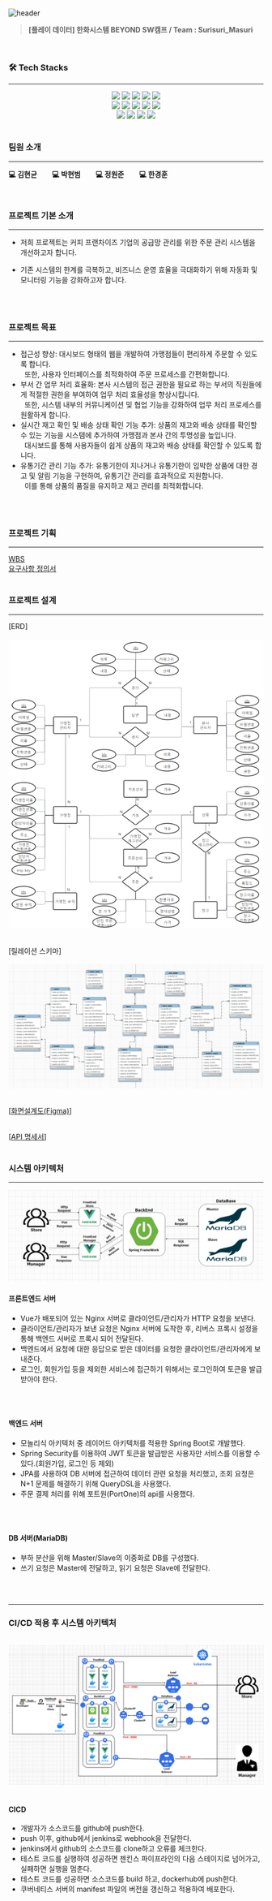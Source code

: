 <br>

![header](https://capsule-render.vercel.app/api?type=venom&height=300&color=FFDC00&text=GIGA%20COFFEE&textBg=false&animation=fadeIn&fontColor=452613&fontSize=80&reversal=false&desc=기억%20속,%20가장%20맛있었던%20한%20모금&descAlignY=80)

> **[플레이 데이터] 한화시스템 BEYOND SW캠프 / Team : Surisuri_Masuri**

<br>

### 🛠️ Tech Stacks

---
<div style="margin: 0 auto; text-align: center;" align= "center">
    <img src="https://img.shields.io/badge/Figma-F24E1E?style=for-the-badge&logo=Figma&logoColor=white">
    <img src="https://img.shields.io/badge/Docker-2496ED?style=for-the-badge&logo=Docker&logoColor=white">
    <img src="https://img.shields.io/badge/Github-181717?style=for-the-badge&logo=Github&logoColor=white">
    <img src="https://img.shields.io/badge/Git-F05032?style=for-the-badge&logo=Git&logoColor=white">
    <img src="https://img.shields.io/badge/Java-007396?style=for-the-badge&logo=Java&logoColor=white">
    <br>
    <img src="https://img.shields.io/badge/MariaDB-003545?style=for-the-badge&logo=MariaDB&logoColor=white">
    <img src="https://img.shields.io/badge/Linux-FCC624?style=for-the-badge&logo=Linux&logoColor=white">
    <img src="https://img.shields.io/badge/Jenkins-D24939?style=for-the-badge&logo=Jenkins&logoColor=white">
    <img src="https://img.shields.io/badge/Javascript-F7DF1E?style=for-the-badge&logo=Javascript&logoColor=white">
    <img src="https://img.shields.io/badge/Node.js-339933?style=for-the-badge&logo=Node.js&logoColor=white">
    <br>
    <img src="https://img.shields.io/badge/Selenium-43B02A?style=for-the-badge&logo=Selenium&logoColor=white">
    <img src="https://img.shields.io/badge/Slack-4A154B?style=for-the-badge&logo=Slack&logoColor=white">
    <img src="https://img.shields.io/badge/Spring Boot-6DB33F?style=for-the-badge&logo=Spring Boot&logoColor=white">
    <img src="https://img.shields.io/badge/Vue.js-4FC08D?style=for-the-badge&logo=Vue.js&logoColor=white">
</div>

<br>

### 팀원 소개

---

  **💻 김현균** &nbsp;　&nbsp; **💻 박현범** &nbsp;　&nbsp; **💻 정원준** &nbsp;　&nbsp; **💻 한경훈** &nbsp;　&nbsp;

<br>

### 프로젝트 기본 소개

---

- 저희 프로젝트는 커피 프랜차이즈 기업의 공급망 관리를 위한 주문 관리 시스템을 개선하고자 합니다.

- 기존 시스템의 한계를 극복하고, 비즈니스 운영 효율을 극대화하기 위해 자동화 및 모니터링 기능을 강화하고자 합니다.

<br><br>

### 프로젝트 목표

---

- 접근성 향상: 대시보드 형태의 웹을 개발하여 가맹점들이 편리하게 주문할 수 있도록 합니다. <br> &nbsp; 또한, 사용자 인터페이스를 최적화하여 주문 프로세스를 간편화합니다.
- 부서 간 업무 처리 효율화: 본사 시스템의 접근 권한을 필요로 하는 부서의 직원들에게 적절한 권한을 부여하여 업무 처리 효율성을 향상시킵니다. <br> &nbsp; 또한, 시스템 내부의 커뮤니케이션 및 협업 기능을 강화하여 업무 처리 프로세스를 원활하게 합니다.
- 실시간 재고 확인 및 배송 상태 확인 기능 추가: 상품의 재고와 배송 상태를 확인할 수 있는 기능을 시스템에 추가하여 가맹점과 본사 간의 투명성을 높입니다. <br> &nbsp; 대시보드를 통해 사용자들이 쉽게 상품의 재고와 배송 상태를 확인할 수 있도록 합니다.
- 유통기간 관리 기능 추가: 유통기한이 지나거나 유통기한이 임박한 상품에 대한 경고 및 알림 기능을 구현하여, 유통기간 관리를 효과적으로 지원합니다. <br> &nbsp; 이를 통해 상품의 품질을 유지하고 재고 관리를 최적화합니다.

<br><br>

### 프로젝트 기획

---
[WBS](https://docs.google.com/spreadsheets/d/1VS6h_UvXCQAMcixQ1COoRRyjtkPPxUBTzK4tpFutFXQ/edit#gid=420001454)
<br>
[요구사항 정의서](https://docs.google.com/spreadsheets/d/1mO0hrGlxiyJS6M7duXKe6gTWfpthLB1u7dr9gcEcNyw/edit#gid=1526384192)
<br><br>

### 프로젝트 설계

---
[ERD]
<br><br>
<img src="./img/final_erd.png">
<br><br>

[릴레이션 스키마]
<br><br>
<img src="./img/final_relation.png">
<br><br>

[[화면설계도(Figma)](https://www.figma.com/file/gibflCmudNsrlpFDWKvJxJ/Giga-Coffee?type=design&node-id=0-1&mode=design&t=EAiTX7alUngoUoYI-0)]
<br><br>

[[API 명세서](https://www.notion.so/API-3680b3a4d3b641108f2686515dfc2222)]
<br><br>

### 시스템 아키텍처

---
<img src="./img/systemArchitecture.png">
<br>

#### 프론트엔드 서버

- Vue가 배포되어 있는 Nginx 서버로 클라이언트/관리자가 HTTP 요청을 보낸다.
- 클라이언트/관리자가 보낸 요청은 Nginx 서버에 도착한 후, 리버스 프록시 설정을 통해 백엔드 서버로 프록시 되어 전달된다.
- 백엔드에서 요청에 대한 응답으로 받은 데이터를 요청한 클라이언트/관리자에게 보내준다.
- 로그인, 회원가입 등을 제외한 서비스에 접근하기 위해서는 로그인하여 토큰을 발급 받아야 한다.

<br><br>

#### 백엔드 서버

- 모놀리식 아키텍처 중 레이어드 아키텍처를 적용한 Spring Boot로 개발했다.
- Spring Security를 이용하여 JWT 토큰을 발급받은 사용자만 서비스를 이용할 수 있다.(회원가입, 로그인 등 제외)
- JPA를 사용하여 DB 서버에 접근하여 데이터 관련 요청을 처리했고, 조회 요청은 N+1 문제를 해결하기 위해 QueryDSL을 사용했다.
- 주문 결제 처리를 위해 포트원(PortOne)의 api를 사용했다.

<br><br>

#### DB 서버(MariaDB)

- 부하 분산을 위해 Master/Slave의 이중화로 DB를 구성했다.
- 쓰기 요청은 Master에 전달하고, 읽기 요청은 Slave에 전달한다.

<br><br>

---
### CI/CD 적용 후 시스템 아키텍처
<br>
<img src="./img/systemArchitecture_CICD.png">
<br><br>

#### CICD

- 개발자가 소스코드를 github에 push한다.
- push 이후, github에서 jenkins로 webhook을 전달한다.
- jenkins에서 github의 소스코드를 clone하고 오류를 체크한다.
- 테스트 코드를 실행하여 성공하면 젠킨스 파이프라인의 다음 스테이지로 넘어가고, 실패하면 실행을 멈춘다.
- 테스트 코드를 성공하면 소스코드를 build 하고, dockerhub에 push한다.
- 쿠버네티스 서버의 manifest 파일의 버전을 갱신하고 적용하여 배포한다.

